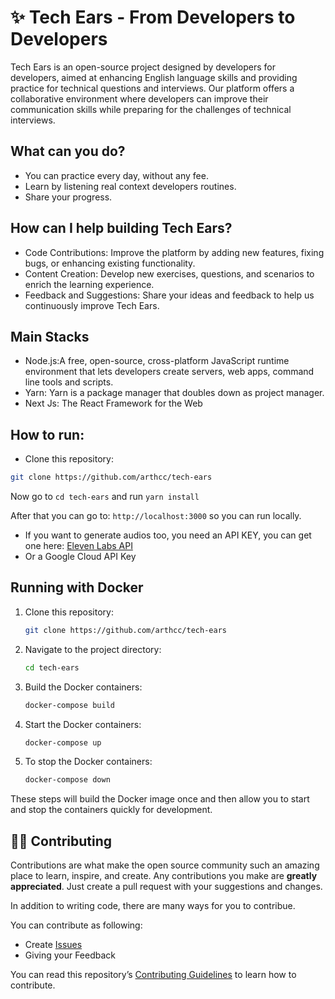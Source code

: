     
# ✨ Tech Ears - From Developers to Developers

Tech Ears is an open-source project designed by developers for developers, aimed at enhancing English language skills and providing practice for technical questions and interviews. Our platform offers a collaborative environment where developers can improve their communication skills while preparing for the challenges of technical interviews.


## What can you do?

- You can practice every day, without any fee.
- Learn by listening real context developers routines.
- Share your progress.


## How can I help building Tech Ears?
- Code Contributions: Improve the platform by adding new features, fixing bugs, or enhancing existing functionality.
- Content Creation: Develop new exercises, questions, and scenarios to enrich the learning experience.
- Feedback and Suggestions: Share your ideas and feedback to help us continuously improve Tech Ears.

## Main Stacks
- Node.js:A free, open-source, cross-platform JavaScript runtime environment that lets developers create servers, web apps, command line tools and scripts.
- Yarn: Yarn is a package manager that doubles down as project manager. 
- Next Js: The React Framework for the Web

## How to run:

-  Clone this repository: 
```bash
git clone https://github.com/arthcc/tech-ears
```

Now go to ```cd tech-ears``` and run ```yarn install```

After that you can go to:  ```http://localhost:3000``` so you can run locally. 

- If you want to generate audios too, you need an API KEY, you can get one here: [Eleven Labs API](elevenlabs.io)
- Or a Google Cloud API Key

## Running with Docker

1. Clone this repository:
    ```bash
    git clone https://github.com/arthcc/tech-ears
    ```

2. Navigate to the project directory:
    ```bash
    cd tech-ears
    ```

3. Build the Docker containers:
    ```bash
    docker-compose build
    ```

4. Start the Docker containers:
    ```bash
    docker-compose up
    ```

5. To stop the Docker containers:
    ```bash
    docker-compose down
    ```

These steps will build the Docker image once and then allow you to start and stop the containers quickly for development.

## 🧑‍💻 Contributing

Contributions are what make the open source community such an amazing place to learn, inspire, and create. Any contributions you make are **greatly appreciated**. Just create a pull request with your suggestions and changes.

In addition to writing code, there are many ways for you to contribue.

You can contribute as following:

- Create [Issues](https://github.com/flutterando-readme-template/flutterando-readme-template/issues/new/choose)
- Giving your Feedback

You can read this repository’s [Contributing Guidelines](./CONTRIBUTING.md) to learn how to contribute.

